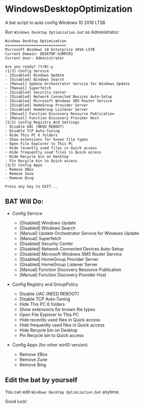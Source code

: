 # WindowsDesktopOptimization

A bat script to auto config Windows 10 2016 LTSB

Run `Windows Desktop Optimization.bat` as Administrator:

```
Windows Desktop Optimization
============================
Microsoft Windows 10 Enterprise 2016 LSTB
Current Domain: DESKTOP-G3MPCR3
Current User: Administrator

Are you ready? (Y/N):y
(1/3) Config Service
- [Disabled] Windows Update
- [Disabled] Windows Search
- [Manual] Update Orchestrator Service for Windows Update
- [Manual] Superfetch
- [Disabled] Security Center
- [Disabled] Network Connected Devices Auto-Setup
- [Disabled] Microsoft Windows SMS Router Service
- [Disabled] HomeGroup Provider Server
- [Disabled] HomeGroup Listener Server
- [Manual] Function Discovery Resource Publication
- [Manual] Function Discovery Provider Host
(2/3) Config Registry And Settings
- Disable UAC (NEED REBOOT)
- Disable TCP Auto-Tuning
- Hide This PC 6 folders
- Show extensions for known file types
- Open File Explorer to This PC
- Hide recently used files in Quick access
- Hide frequently used files in Quick access
- Hide Recycle bin on Desktop
- Pin Recycle bin to Quick access
(3/3) Config Appx
- Remove XBox
- Remove Zune
- Remove Bing

Press any key to EXIT...
```

## BAT Will Do:
* Config Service
  - \[Disabled] Windows Update
  - \[Disabled] Windows Search
  - \[Manual] Update Orchestrator Service for Windows Update
  - \[Manual] Superfetch
  - \[Disabled] Security Center
  - \[Disabled] Network Connected Devices Auto-Setup
  - \[Disabled] Microsoft Windows SMS Router Service
  - \[Disabled] HomeGroup Provider Server
  - \[Disabled] HomeGroup Listener Server
  - \[Manual] Function Discovery Resource Publication
  - \[Manual] Function Discovery Provider Host

* Config Registry and GroupPolicy
  - Disable UAC (NEED REBOOT)
  - Disable TCP Auto-Tuning
  - Hide This PC 6 folders
  - Show extensions for known file types
  - Open File Explorer to This PC
  - Hide recently used files in Quick access
  - Hide frequently used files in Quick access
  - Hide Recycle bin on Desktop
  - Pin Recycle bin to Quick access

* Config Appx (for other win10 version)
  - Remove XBox
  - Remove Zune
  - Remove Bing

## Edit the bat by yourself

You can edit `Windows Desktop Optimization.bat` anytime.

Good luck!
